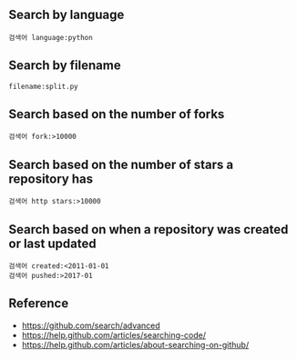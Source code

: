 ## Search by language
```
검색어 language:python
```

## Search by filename
```
filename:split.py
```

## Search based on the number of forks
```
검색어 fork:>10000
```

## Search based on the number of stars a repository has
```
검색어 http stars:>10000
```

## Search based on when a repository was created or last updated
```
검색어 created:<2011-01-01
검색어 pushed:>2017-01
```

## Reference
* https://github.com/search/advanced
* https://help.github.com/articles/searching-code/
* https://help.github.com/articles/about-searching-on-github/
